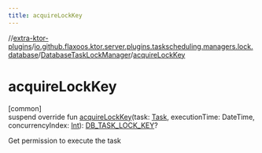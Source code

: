 ```yaml
---
title: acquireLockKey
---
```

//[extra-ktor-plugins](../../../index.md)/[io.github.flaxoos.ktor.server.plugins.taskscheduling.managers.lock.database](../index.md)/[DatabaseTaskLockManager](index.md)/[acquireLockKey](acquire-lock-key.md)



# acquireLockKey



[common]\
suspend override fun [acquireLockKey](acquire-lock-key.md)(task: [Task](../../io.github.flaxoos.ktor.server.plugins.taskscheduling.tasks/-task/index.md), executionTime: DateTime, concurrencyIndex: [Int](https://kotlinlang.org/api/latest/jvm/stdlib/kotlin/-int/index.md)): [DB_TASK_LOCK_KEY](index.md)?



Get permission to execute the task




